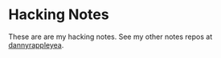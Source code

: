 # Hacking Notes
These are are my hacking notes. See my other notes repos at [dannyrappleyea](https://github.com/dannyrappleyea).
